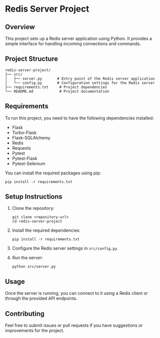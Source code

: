 # Redis Server Project

## Overview
This project sets up a Redis server application using Python. It provides a simple interface for handling incoming connections and commands.

## Project Structure
```
redis-server-project/
├── src/
│   ├── server.py       # Entry point of the Redis server application
│   └── config.py       # Configuration settings for the Redis server
├── requirements.txt     # Project dependencies
└── README.md            # Project documentation
```

## Requirements
To run this project, you need to have the following dependencies installed:

- Flask
- Turbo-Flask
- Flask-SQLAlchemy
- Redis
- Requests
- Pytest
- Pytest-Flask
- Pytest-Selenium

You can install the required packages using pip:

```
pip install -r requirements.txt
```

## Setup Instructions
1. Clone the repository:
   ```
   git clone <repository-url>
   cd redis-server-project
   ```

2. Install the required dependencies:
   ```
   pip install -r requirements.txt
   ```

3. Configure the Redis server settings in `src/config.py`.

4. Run the server:
   ```
   python src/server.py
   ```

## Usage
Once the server is running, you can connect to it using a Redis client or through the provided API endpoints.

## Contributing
Feel free to submit issues or pull requests if you have suggestions or improvements for the project.